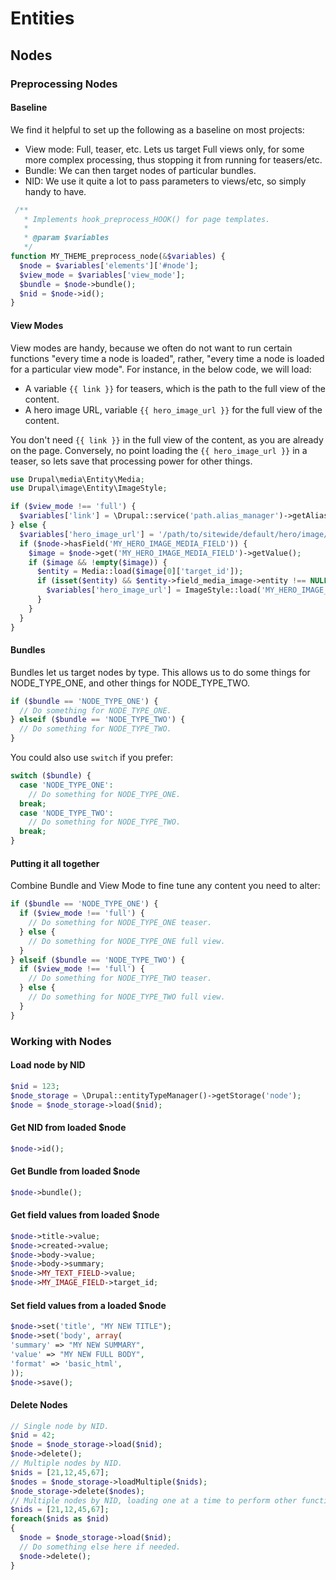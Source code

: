 # Entities

## Nodes

### Preprocessing Nodes

#### Baseline

We find it helpful to set up the following as a baseline on most projects:

- View mode: Full, teaser, etc. Lets us target Full views only, for some more complex processing, thus stopping it from running for teasers/etc.
- Bundle: We can then target nodes of particular bundles.
- NID: We use it quite a lot to pass parameters to views/etc, so simply handy to have.

```php
 /**
   * Implements hook_preprocess_HOOK() for page templates.
   *
   * @param $variables
   */
function MY_THEME_preprocess_node(&$variables) {
  $node = $variables['elements']['#node'];
  $view_mode = $variables['view_mode'];
  $bundle = $node->bundle();
  $nid = $node->id();
}
```

#### View Modes

View modes are handy, because we often do not want to run certain functions "every time a node is loaded", rather, "every time a node is loaded for a particular view mode". For instance, in the below code, we will load:

- A variable `{{ link }}` for teasers, which is the path to the full view of the content.
- A hero image URL, variable `{{ hero_image_url }}` for the full view of the content.

You don't need `{{ link }}` in the full view of the content, as you are already on the page. Conversely, no point loading the `{{ hero_image_url }}` in a teaser, so lets save that processing power for other things.

```php
use Drupal\media\Entity\Media;
use Drupal\image\Entity\ImageStyle;

if ($view_mode !== 'full') {
  $variables['link'] = \Drupal::service('path.alias_manager')->getAliasByPath('/node/' . $nid);
} else {
  $variables['hero_image_url'] = '/path/to/sitewide/default/hero/image/here.png';
  if ($node->hasField('MY_HERO_IMAGE_MEDIA_FIELD')) {
    $image = $node->get('MY_HERO_IMAGE_MEDIA_FIELD')->getValue();
    if ($image && !empty($image)) {
      $entity = Media::load($image[0]['target_id']);
      if (isset($entity) && $entity->field_media_image->entity !== NULL && $entity->field_media_image->entity->getFileUri() !== NULL) {
        $variables['hero_image_url'] = ImageStyle::load('MY_HERO_IMAGE_STYLE')->buildUrl($entity->field_media_image->entity->getFileUri());
      }
    }
  }
}
```

#### Bundles

Bundles let us target nodes by type. This allows us to do some things for NODE_TYPE_ONE, and other things for NODE_TYPE_TWO.

```php
if ($bundle == 'NODE_TYPE_ONE') {
  // Do something for NODE_TYPE_ONE.
} elseif ($bundle == 'NODE_TYPE_TWO') {
  // Do something for NODE_TYPE_TWO.
}
```

You could also use `switch` if you prefer:

```php
switch ($bundle) {
  case 'NODE_TYPE_ONE':
    // Do something for NODE_TYPE_ONE.
  break;
  case 'NODE_TYPE_TWO':
    // Do something for NODE_TYPE_TWO.
  break;
}
```

#### Putting it all together

Combine Bundle and View Mode to fine tune any content you need to alter:

```php
if ($bundle == 'NODE_TYPE_ONE') {
  if ($view_mode !== 'full') {
    // Do something for NODE_TYPE_ONE teaser.
  } else {
    // Do something for NODE_TYPE_ONE full view.
  }
} elseif ($bundle == 'NODE_TYPE_TWO') {
  if ($view_mode !== 'full') {
    // Do something for NODE_TYPE_TWO teaser.
  } else {
    // Do something for NODE_TYPE_TWO full view.
  }
}
```

### Working with Nodes

#### Load node by NID

```php
$nid = 123;
$node_storage = \Drupal::entityTypeManager()->getStorage('node');
$node = $node_storage->load($nid);
```

#### Get NID from loaded $node

```php
$node->id();
```

#### Get Bundle from loaded $node

```php
$node->bundle();
```

#### Get field values from loaded $node

```php
$node->title->value;
$node->created->value;
$node->body->value;
$node->body->summary;
$node->MY_TEXT_FIELD->value;
$node->MY_IMAGE_FIELD->target_id;
```

#### Set field values from a loaded $node

```php
$node->set('title', "MY NEW TITLE");
$node->set('body', array(
'summary' => "MY NEW SUMMARY",
'value' => "MY NEW FULL BODY",
'format' => 'basic_html',
));
$node->save();
```

#### Delete Nodes

```php
// Single node by NID.
$nid = 42;
$node = $node_storage->load($nid);
$node->delete();
// Multiple nodes by NID.
$nids = [21,12,45,67];
$nodes = $node_storage->loadMultiple($nids);
$node_storage->delete($nodes);
// Multiple nodes by NID, loading one at a time to perform other functions.
$nids = [21,12,45,67];
foreach($nids as $nid)
{
  $node = $node_storage->load($nid);
  // Do something else here if needed.
  $node->delete();
}
```
